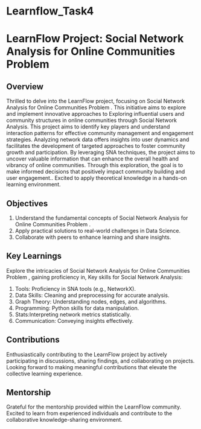 # Learnflow_Task4
# LearnFlow Project: Social Network Analysis for Online Communities Problem 

## Overview
Thrilled to delve into the LearnFlow project, focusing on Social Network Analysis for Online Communities Problem . This initiative aims to explore and implement innovative approaches to 
Exploring influential users and community structures in online communities through Social Network Analysis. This project aims to identify key players and understand interaction patterns for 
effective community management and engagement strategies. Analyzing network data offers insights into user dynamics and facilitates the development of targeted approaches to foster community growth and participation. 
By leveraging SNA techniques, the project aims to uncover valuable information that can enhance the overall health and vibrancy of online communities. Through this exploration,
the goal is to make informed decisions that positively impact community building and user engagement.. Excited to apply theoretical knowledge in a hands-on learning environment.

## Objectives
1. Understand the fundamental concepts of Social Network Analysis for Online Communities Problem .
2. Apply practical solutions to real-world challenges in Data Science.
3. Collaborate with peers to enhance learning and share insights.

## Key Learnings
Explore the intricacies of Social Network Analysis for Online Communities Problem , gaining proficiency in,
Key skills for Social Network Analysis:
1. Tools: Proficiency in SNA tools (e.g., NetworkX).
2. Data Skills: Cleaning and preprocessing for accurate analysis.
3. Graph Theory: Understanding nodes, edges, and algorithms.
4. Programming: Python skills for data manipulation.
5. Stats:Interpreting network metrics statistically.
6. Communication: Conveying insights effectively.

## Contributions
Enthusiastically contributing to the LearnFlow project by actively participating in discussions, sharing findings, and collaborating on projects. Looking forward to making meaningful contributions that elevate the collective learning experience.

## Mentorship
Grateful for the mentorship provided within the LearnFlow community. Excited to learn from experienced individuals and contribute to the collaborative knowledge-sharing environment.

